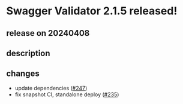 # Swagger Validator 2.1.5 released!

## release on 20240408

## description

## changes

* update dependencies (<a class="issue-link js-issue-link" data-error-text="Failed to load title" data-id="2230680022" data-permission-text="Title is private" data-url="https://github.com/swagger-api/validator-badge/issues/247" data-hovercard-type="pull_request" data-hovercard-url="/swagger-api/validator-badge/pull/247/hovercard" href="https://github.com/swagger-api/validator-badge/pull/247">#247</a>)
* fix snapshot CI, standalone deploy (<a class="issue-link js-issue-link" data-error-text="Failed to load title" data-id="1981616295" data-permission-text="Title is private" data-url="https://github.com/swagger-api/validator-badge/issues/235" data-hovercard-type="pull_request" data-hovercard-url="/swagger-api/validator-badge/pull/235/hovercard" href="https://github.com/swagger-api/validator-badge/pull/235">#235</a>)

